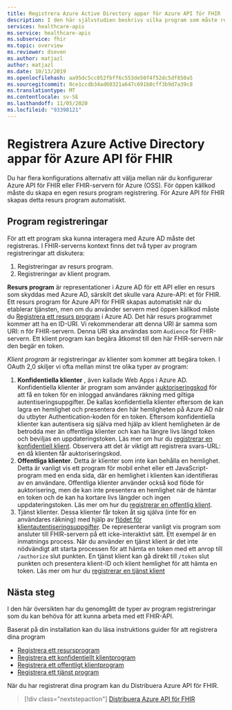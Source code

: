 ```yaml
---
title: Registrera Azure Active Directory appar för Azure API för FHIR
description: I den här självstudien beskrivs vilka program som måste registreras för Azure API för FHIR och FHIR-servern för Azure.
services: healthcare-apis
ms.service: healthcare-apis
ms.subservice: fhir
ms.topic: overview
ms.reviewer: dseven
ms.author: matjazl
author: matjazl
ms.date: 10/13/2019
ms.openlocfilehash: aa95dc5cc052fbff6c553de50f4f52dc5df850a5
ms.sourcegitcommit: 0ce1ccdb34ad60321a647c691b0cff3b9d7a39c8
ms.translationtype: MT
ms.contentlocale: sv-SE
ms.lasthandoff: 11/05/2020
ms.locfileid: "93398121"
---
```

# <a name="register-the-azure-active-directory-apps-for-azure-api-for-fhir"></a>Registrera Azure Active Directory appar för Azure API för FHIR

Du har flera konfigurations alternativ att välja mellan när du konfigurerar Azure API för FHIR eller FHIR-servern för Azure (OSS). För öppen källkod måste du skapa en egen resurs program registrering. För Azure API för FHIR skapas detta resurs program automatiskt.

## <a name="application-registrations"></a>Program registreringar

För att ett program ska kunna interagera med Azure AD måste det registreras. I FHIR-serverns kontext finns det två typer av program registreringar att diskutera:

1. Registreringar av resurs program.
1. Registreringar av klient program.

**Resurs program** är representationer i Azure AD för ett API eller en resurs som skyddas med Azure AD, särskilt det skulle vara Azure-API: et för FHIR. Ett resurs program för Azure API för FHIR skapas automatiskt när du etablerar tjänsten, men om du använder servern med öppen källkod måste du [Registrera ett resurs program](register-resource-azure-ad-client-app.md) i Azure AD. Det här resurs programmet kommer att ha en ID-URI. Vi rekommenderar att denna URI är samma som URI: n för FHIR-servern. Denna URI ska användas som `Audience` för FHIR-servern. Ett klient program kan begära åtkomst till den här FHIR-servern när den begär en token.

*Klient program* är registreringar av klienter som kommer att begära token. I OAuth 2,0 skiljer vi ofta mellan minst tre olika typer av program:

1. **Konfidentiella klienter** , även kallade Web Apps i Azure AD. Konfidentiella klienter är program som använder [auktoriseringskod](../active-directory/azuread-dev/v1-protocols-oauth-code.md) för att få en token för en inloggad användares räkning med giltiga autentiseringsuppgifter. De kallas konfidentiella klienter eftersom de kan lagra en hemlighet och presentera den här hemligheten på Azure AD när du utbyter Authentication-koden för en token. Eftersom konfidentiella klienter kan autentisera sig själva med hjälp av klient hemligheten är de betrodda mer än offentliga klienter och kan ha längre livs längd token och beviljas en uppdateringstoken. Läs mer om hur du [registrerar en konfidentiell klient](register-confidential-azure-ad-client-app.md). Observera att det är viktigt att registrera svars-URL: en då klienten får auktoriseringskod.
1. **Offentliga klienter**. Detta är klienter som inte kan behålla en hemlighet. Detta är vanligt vis ett program för mobil enhet eller ett JavaScript-program med en enda sida, där en hemlighet i klienten kan identifieras av en användare. Offentliga klienter använder också kod flöde för auktorisering, men de kan inte presentera en hemlighet när de hämtar en token och de kan ha kortare livs längder och ingen uppdateringstoken. Läs mer om hur du [registrerar en offentlig klient](register-public-azure-ad-client-app.md).
1. Tjänst klienter. Dessa klienter får token åt sig själva (inte för en användares räkning) med hjälp av [flödet för klientautentiseringsuppgifter](../active-directory/azuread-dev/v1-oauth2-client-creds-grant-flow.md). De representerar vanligt vis program som ansluter till FHIR-servern på ett icke-interaktivt sätt. Ett exempel är en inmatnings process. När du använder en tjänst klient är det inte nödvändigt att starta processen för att hämta en token med ett anrop till `/authorize` slut punkten. En tjänst klient kan gå direkt till `/token` slut punkten och presentera klient-ID och klient hemlighet för att hämta en token. Läs mer om hur du [registrerar en tjänst klient](register-service-azure-ad-client-app.md)

## <a name="next-steps"></a>Nästa steg

I den här översikten har du genomgått de typer av program registreringar som du kan behöva för att kunna arbeta med ett FHIR-API.

Baserat på din installation kan du läsa instruktions guider för att registrera dina program

* [Registrera ett resursprogram](register-resource-azure-ad-client-app.md)
* [Registrera ett konfidentiellt klientprogram](register-confidential-azure-ad-client-app.md)
* [Registrera ett offentligt klientprogram](register-public-azure-ad-client-app.md)
* [Registrera ett tjänst program](register-service-azure-ad-client-app.md)

När du har registrerat dina program kan du Distribuera Azure API för FHIR.

>[!div class="nextstepaction"]
>[Distribuera Azure API för FHIR](fhir-paas-powershell-quickstart.md)